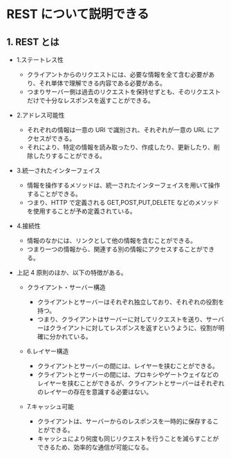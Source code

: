 # REST について説明できる

## 1. REST とは

- 1.ステートレス性

  - クライアントからのリクエストには、必要な情報を全て含む必要があり、それ単体で理解できる内容である必要がある。
  - つまりサーバー側は過去のリクエストを保持せずとも、そのリクエストだけで十分なレスポンスを返すことができる。

- 2.アドレス可能性

  - それぞれの情報は一意の URI で識別され、それぞれが一意の URL にアクセスができる。
  - それにより、特定の情報を読み取ったり、作成したり、更新したり、削除したりすることができる。

- 3.統一されたインターフェイス

  - 情報を操作するメソッドは、統一されたインターフェイスを用いて操作することができる。
  - つまり、HTTP で定義される GET,POST,PUT,DELETE などのメソッドを使用することが予め定義されている。

- 4.接続性

  - 情報のなかには、リンクとして他の情報を含むことができる。
  - つまり一つの情報から、関連する別の情報にアクセスすることができる。

- 上記 4 原則のほか、以下の特徴がある。

  - クライアント・サーバー構造

    - クライアントとサーバーはそれぞれ独立しており、それぞれの役割を持つ。
    - つまり、クライアントはサーバーに対してリクエストを送り、サーバーはクライアントに対してレスポンスを返すというように、役割が明確に分かれている。

  - 6.レイヤー構造

    - クライアントとサーバーの間には、レイヤーを挟むことができる。
    - クライアントとサーバーの間には、プロキシやゲートウェイなどのレイヤーを挟むことができるが、クライアントとサーバーはそれぞれのレイヤーの存在を意識する必要はない。

  - 7.キャッシュ可能
    - クライアントは、サーバーからのレスポンスを一時的に保存することができる。
    - キャッシュにより何度も同じリクエストを行うことを減らすことができるため、効率的な通信が可能になる。
